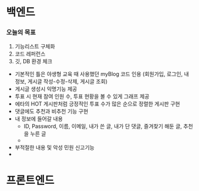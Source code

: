 # 백엔드

### 오늘의 목표

1. 기능리스트 구체화
2. 코드 레퍼런스
3. 깃, DB 환경 체크


* 기본적인 틀은 야생형 교육 때 사용했던 myBlog 코드 인용 (회원가입, 로그인, 내 정보, 게시글 작성-수정-삭제, 게시글 조회)
* 게시글 생성시 익명기능 제공
* 투표 시 현재 참여 인원 수, 투표 현황을 볼 수 있게 그래프 제공
* 에타의 HOT 게시판처럼 긍정적인 투표 수가 많은 순으로 정렬한 게시판 구현
* 댓글에도 추천과 비추천 기능 구현
* 내 정보에 들어갈 내용
  * ID, Password, 이름, 이메일, 내가 쓴 글, 내가 단 댓글, 즐겨찾기 해둔 글, 추천을 누른 글
  * 
* 부적절한 내용 및 악성 민원 신고기능
* 


# 프론트엔드
